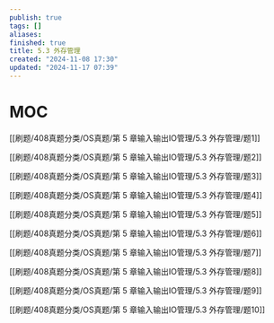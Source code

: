 ```yaml
---
publish: true
tags: []
aliases: 
finished: true
title: 5.3 外存管理
created: "2024-11-08 17:30"
updated: "2024-11-17 07:39"
---
```


# MOC

[[刷题/408真题分类/OS真题/第 5 章输入输出IO管理/5.3 外存管理/题1]]

[[刷题/408真题分类/OS真题/第 5 章输入输出IO管理/5.3 外存管理/题2]]

[[刷题/408真题分类/OS真题/第 5 章输入输出IO管理/5.3 外存管理/题3]]

[[刷题/408真题分类/OS真题/第 5 章输入输出IO管理/5.3 外存管理/题4]]

[[刷题/408真题分类/OS真题/第 5 章输入输出IO管理/5.3 外存管理/题5]]

[[刷题/408真题分类/OS真题/第 5 章输入输出IO管理/5.3 外存管理/题6]]

[[刷题/408真题分类/OS真题/第 5 章输入输出IO管理/5.3 外存管理/题7]]

[[刷题/408真题分类/OS真题/第 5 章输入输出IO管理/5.3 外存管理/题8]]

[[刷题/408真题分类/OS真题/第 5 章输入输出IO管理/5.3 外存管理/题9]]

[[刷题/408真题分类/OS真题/第 5 章输入输出IO管理/5.3 外存管理/题10]]

